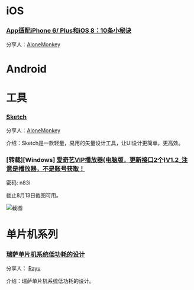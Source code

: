 # iOS
### [App适配iPhone 6/ Plus和iOS 8：10条小秘诀](http://www.cocoachina.com/ios/20150108/10864.html)

分享人：[AloneMonkey](http://www.blogfshare.com)



# Android



# 工具

### [Sketch](http://www.sketchcn.com/)

分享人：[AloneMonkey](http://www.blogfshare.com)

介绍：Sketch是一款轻量，易用的矢量设计工具，让UI设计更简单，更高效。

### **[转载][Windows]** [爱奇艺VIP播放器(电脑版，更新接口2个)V1.2_注意是播放器，不是账号获取！](http://pan.baidu.com/s/1hrNAURq)

密码: n83i

截止8月13日截图可用。

![截图](http://7xlqnm.com1.z0.glb.clouddn.com/QQ%E6%88%AA%E5%9B%BE20160813224428.jpg)

# 单片机系列

### [瑞萨单片机系统低功耗的设计](http://blog.rayuu.com/lowpower.html)

分享人： [Rayu](http://rayuu.com)

介绍：瑞萨单片机系统低功耗的设计。
